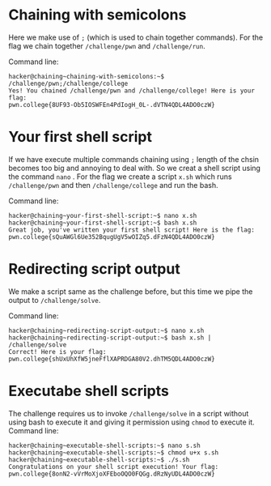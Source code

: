 # Chaining with semicolons
Here we make use of  `;` (which is used to chain together commands). For the flag we chain together `/challenge/pwn` and `/challenge/run`.

Command line:

```
hacker@chaining~chaining-with-semicolons:~$ /challenge/pwn;/challenge/college
Yes! You chained /challenge/pwn and /challenge/college! Here is your flag:
pwn.college{8UF93-Ob5IOSWFEn4PdIogH_0L-.dVTN4QDL4ADO0czW}
```

# Your first shell script
If we have execute multiple commands chaining using `;` length of the chsin becomes too big and annoying to deal with. 
So we creat a shell script using the command `nano` . For the flag we create a script `x.sh` which runs `/challenge/pwn` and then `/challenge/college` and run the bash.

Command line:
```
hacker@chaining~your-first-shell-script:~$ nano x.sh
hacker@chaining~your-first-shell-script:~$ bash x.sh
Great job, you've written your first shell script! Here is the flag:
pwn.college{sQuAWGl6Ue352BqugUgV5wOIZq5.dFzN4QDL4ADO0czW}
```

# Redirecting script output
We make a script same as the challenge before, but this time we pipe the output to `/challenge/solve`.

Command line:
```
hacker@chaining~redirecting-script-output:~$ nano x.sh
hacker@chaining~redirecting-script-output:~$ bash x.sh | /challenge/solve
Correct! Here is your flag:
pwn.college{shUxUhXfW5jneFflXAPRDGA80V2.dhTM5QDL4ADO0czW}
```

# Executabe shell scripts
The challenge requires us to invoke `/challenge/solve` in a script without using bash to execute it and giving it permission using `chmod` to execute it.
Command line:

```
hacker@chaining~executable-shell-scripts:~$ nano s.sh
hacker@chaining~executable-shell-scripts:~$ chmod u+x s.sh
hacker@chaining~executable-shell-scripts:~$ ./s.sh
Congratulations on your shell script execution! Your flag:
pwn.college{8onN2-vVrMoXjoXFEboOQO0FQGg.dRzNyUDL4ADO0czW}
```
